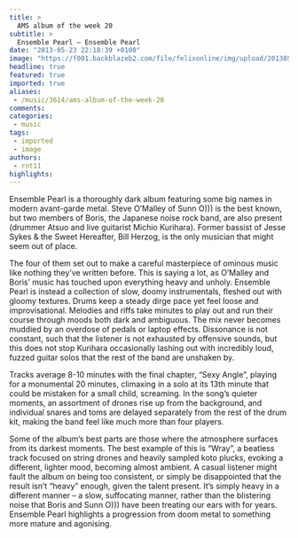 ```yaml
---
title: >
  AMS album of the week 20
subtitle: >
  Ensemble Pearl – Ensemble Pearl
date: "2013-05-23 22:18:39 +0100"
image: "https://f001.backblazeb2.com/file/felixonline/img/upload/201305232318-tna08-cover_ensemble-pearl.jpg"
headline: true
featured: true
imported: true
aliases:
 - /music/3614/ams-album-of-the-week-20
comments:
categories:
 - music
tags:
 - imported
 - image
authors:
 - rnt11
highlights:
---
```


Ensemble Pearl is a thoroughly dark album featuring some big names in modern avant-garde metal. Steve O’Malley of Sunn O))) is the best known, but two members of Boris, the Japanese noise rock band, are also present (drummer Atsuo and live guitarist Michio Kurihara). Former bassist of Jesse Sykes & the Sweet Hereafter, Bill Herzog, is the only musician that might seem out of place.

The four of them set out to make a careful masterpiece of ominous music like nothing they’ve written before. This is saying a lot, as O’Malley and Boris’ music has touched upon everything heavy and unholy. Ensemble Pearl is instead a collection of slow, doomy instrumentals, fleshed out with gloomy textures. Drums keep a steady dirge pace yet feel loose and improvisational. Melodies and riffs take minutes to play out and run their course through moods both dark and ambiguous. The mix never becomes muddied by an overdose of pedals or laptop effects. Dissonance is not constant, such that the listener is not exhausted by offensive sounds, but this does not stop Kurihara occasionally lashing out with incredibly loud, fuzzed guitar solos that the rest of the band are unshaken by.

Tracks average 8-10 minutes with the final chapter, “Sexy Angle”, playing for a monumental 20 minutes, climaxing in a solo at its 13th minute that could be mistaken for a small child, screaming. In the song’s quieter moments, an assortment of drones rise up from the background, and individual snares and toms are delayed separately from the rest of the drum kit, making the band feel like much more than four players.

Some of the album’s best parts are those where the atmosphere surfaces from its darkest moments. The best example of this is “Wray”, a beatless track focused on string drones and heavily sampled koto plucks, evoking a different, lighter mood, becoming almost ambient. A casual listener might fault the album on being too consistent, or simply be disappointed that the result isn’t “heavy” enough, given the talent present. It’s simply heavy in a different manner – a slow, suffocating manner, rather than the blistering noise that Boris and Sunn O))) have been treating our ears with for years. Ensemble Pearl highlights a progression from doom metal to something more mature and agonising.

